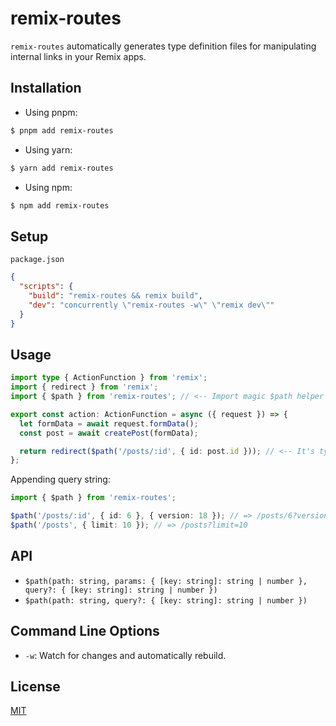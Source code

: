 # remix-routes

`remix-routes` automatically generates type definition files for manipulating internal links in your Remix apps.

## Installation

- Using pnpm:

```bash
$ pnpm add remix-routes
```

- Using yarn:

```bash
$ yarn add remix-routes
```

- Using npm:

```bash
$ npm add remix-routes
```

## Setup

`package.json`

```json
{
  "scripts": {
    "build": "remix-routes && remix build",
    "dev": "concurrently \"remix-routes -w\" \"remix dev\""
  }
}
```

## Usage

```typescript
import type { ActionFunction } from 'remix';
import { redirect } from 'remix';
import { $path } from 'remix-routes'; // <-- Import magic $path helper from remix-routes.

export const action: ActionFunction = async ({ request }) => {
  let formData = await request.formData();
  const post = await createPost(formData);

  return redirect($path('/posts/:id', { id: post.id })); // <-- It's type safe.
};
```

Appending query string:

```typescript
import { $path } from 'remix-routes';

$path('/posts/:id', { id: 6 }, { version: 18 }); // => /posts/6?version=18
$path('/posts', { limit: 10 }); // => /posts?limit=10
```

## API

- `$path(path: string, params: { [key: string]: string | number }, query?: { [key: string]: string | number })`
- `$path(path: string, query?: { [key: string]: string | number })`

## Command Line Options

- `-w`: Watch for changes and automatically rebuild.

## License

[MIT](LICENSE)
